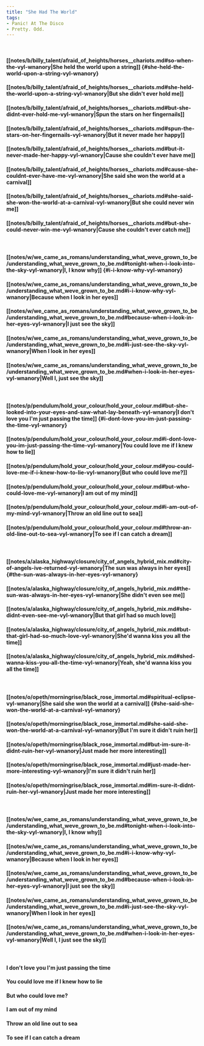 ```yaml
---
title: "She Had The World"
tags:
- Panic! At The Disco
- Pretty. Odd.
---
```

&nbsp;
#### [[notes/b/billy_talent/afraid_of_heights/horses__chariots.md#so-when-the-vyl-wnanory|She held the world upon a string]] {#she-held-the-world-upon-a-string-vyl-wnanory}
#### [[notes/b/billy_talent/afraid_of_heights/horses__chariots.md#she-held-the-world-upon-a-string-vyl-wnanory|But she didn't ever hold me]]
#### [[notes/b/billy_talent/afraid_of_heights/horses__chariots.md#but-she-didnt-ever-hold-me-vyl-wnanory|Spun the stars on her fingernails]]
#### [[notes/b/billy_talent/afraid_of_heights/horses__chariots.md#spun-the-stars-on-her-fingernails-vyl-wnanory|But it never made her happy]]
#### [[notes/b/billy_talent/afraid_of_heights/horses__chariots.md#but-it-never-made-her-happy-vyl-wnanory|Cause she couldn't ever have me]]
#### [[notes/b/billy_talent/afraid_of_heights/horses__chariots.md#cause-she-couldnt-ever-have-me-vyl-wnanory|She said she won the world at a carnival]]
#### [[notes/b/billy_talent/afraid_of_heights/horses__chariots.md#she-said-she-won-the-world-at-a-carnival-vyl-wnanory|But she could never win me]]
#### [[notes/b/billy_talent/afraid_of_heights/horses__chariots.md#but-she-could-never-win-me-vyl-wnanory|Cause she couldn't ever catch me]]
&nbsp;
#### [[notes/w/we_came_as_romans/understanding_what_weve_grown_to_be/understanding_what_weve_grown_to_be.md#tonight-when-i-look-into-the-sky-vyl-wnanory|I, I know why]] {#i-i-know-why-vyl-wnanory}
#### [[notes/w/we_came_as_romans/understanding_what_weve_grown_to_be/understanding_what_weve_grown_to_be.md#i-i-know-why-vyl-wnanory|Because when I look in her eyes]]
#### [[notes/w/we_came_as_romans/understanding_what_weve_grown_to_be/understanding_what_weve_grown_to_be.md#because-when-i-look-in-her-eyes-vyl-wnanory|I just see the sky]]
#### [[notes/w/we_came_as_romans/understanding_what_weve_grown_to_be/understanding_what_weve_grown_to_be.md#i-just-see-the-sky-vyl-wnanory|When I look in her eyes]]
#### [[notes/w/we_came_as_romans/understanding_what_weve_grown_to_be/understanding_what_weve_grown_to_be.md#when-i-look-in-her-eyes-vyl-wnanory|Well I, just see the sky]]
&nbsp;
#### [[notes/p/pendulum/hold_your_colour/hold_your_colour.md#but-she-looked-into-your-eyes-and-saw-what-lay-beneath-vyl-wnanory|I don't love you I'm just passing the time]] {#i-dont-love-you-im-just-passing-the-time-vyl-wnanory}
#### [[notes/p/pendulum/hold_your_colour/hold_your_colour.md#i-dont-love-you-im-just-passing-the-time-vyl-wnanory|You could love me if I knew how to lie]]
#### [[notes/p/pendulum/hold_your_colour/hold_your_colour.md#you-could-love-me-if-i-knew-how-to-lie-vyl-wnanory|But who could love me?]]
#### [[notes/p/pendulum/hold_your_colour/hold_your_colour.md#but-who-could-love-me-vyl-wnanory|I am out of my mind]]
#### [[notes/p/pendulum/hold_your_colour/hold_your_colour.md#i-am-out-of-my-mind-vyl-wnanory|Throw an old line out to sea]]
#### [[notes/p/pendulum/hold_your_colour/hold_your_colour.md#throw-an-old-line-out-to-sea-vyl-wnanory|To see if I can catch a dream]]
&nbsp;
#### [[notes/a/alaska_highway/closure/city_of_angels_hybrid_mix.md#city-of-angels-ive-returned-vyl-wnanory|The sun was always in her eyes]] {#the-sun-was-always-in-her-eyes-vyl-wnanory}
#### [[notes/a/alaska_highway/closure/city_of_angels_hybrid_mix.md#the-sun-was-always-in-her-eyes-vyl-wnanory|She didn't even see me]]
#### [[notes/a/alaska_highway/closure/city_of_angels_hybrid_mix.md#she-didnt-even-see-me-vyl-wnanory|But that girl had so much love]]
#### [[notes/a/alaska_highway/closure/city_of_angels_hybrid_mix.md#but-that-girl-had-so-much-love-vyl-wnanory|She'd wanna kiss you all the time]]
#### [[notes/a/alaska_highway/closure/city_of_angels_hybrid_mix.md#shed-wanna-kiss-you-all-the-time-vyl-wnanory|Yeah, she'd wanna kiss you all the time]]
&nbsp;
#### [[notes/o/opeth/morningrise/black_rose_immortal.md#spiritual-eclipse-vyl-wnanory|She said she won the world at a carnival]] {#she-said-she-won-the-world-at-a-carnival-vyl-wnanory}
#### [[notes/o/opeth/morningrise/black_rose_immortal.md#she-said-she-won-the-world-at-a-carnival-vyl-wnanory|But I'm sure it didn't ruin her]]
#### [[notes/o/opeth/morningrise/black_rose_immortal.md#but-im-sure-it-didnt-ruin-her-vyl-wnanory|Just made her more interesting]]
#### [[notes/o/opeth/morningrise/black_rose_immortal.md#just-made-her-more-interesting-vyl-wnanory|I'm sure it didn't ruin her]]
#### [[notes/o/opeth/morningrise/black_rose_immortal.md#im-sure-it-didnt-ruin-her-vyl-wnanory|Just made her more interesting]]
&nbsp;
#### [[notes/w/we_came_as_romans/understanding_what_weve_grown_to_be/understanding_what_weve_grown_to_be.md#tonight-when-i-look-into-the-sky-vyl-wnanory|I, I know why]]
#### [[notes/w/we_came_as_romans/understanding_what_weve_grown_to_be/understanding_what_weve_grown_to_be.md#i-i-know-why-vyl-wnanory|Because when I look in her eyes]]
#### [[notes/w/we_came_as_romans/understanding_what_weve_grown_to_be/understanding_what_weve_grown_to_be.md#because-when-i-look-in-her-eyes-vyl-wnanory|I just see the sky]]
#### [[notes/w/we_came_as_romans/understanding_what_weve_grown_to_be/understanding_what_weve_grown_to_be.md#i-just-see-the-sky-vyl-wnanory|When I look in her eyes]]
#### [[notes/w/we_came_as_romans/understanding_what_weve_grown_to_be/understanding_what_weve_grown_to_be.md#when-i-look-in-her-eyes-vyl-wnanory|Well I, I just see the sky]]
&nbsp;
#### I don't love you I'm just passing the time
#### You could love me if I knew how to lie
#### But who could love me?
#### I am out of my mind
#### Throw an old line out to sea
#### To see if I can catch a dream
